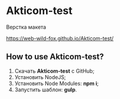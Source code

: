 # Akticom-test
Верстка макета

https://web-wild-fox.github.io/Akticom-test/

<h2>How to use Akticom-test?</h2>

<ol>
	<li>Скачать</a> <strong>Akticom-test</strong> с GitHub;</li>
	<li>Установить NodeJS;</li>
    <li>Установить Node Modules: <strong>npm i</strong>;</li>
	<li>Запустить шаблон: <strong>gulp</strong>.</li>
</ol>